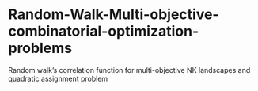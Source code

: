 # Random-Walk-Multi-objective-combinatorial-optimization-problems
Random walk’s correlation function for multi-objective NK landscapes and quadratic assignment problem
